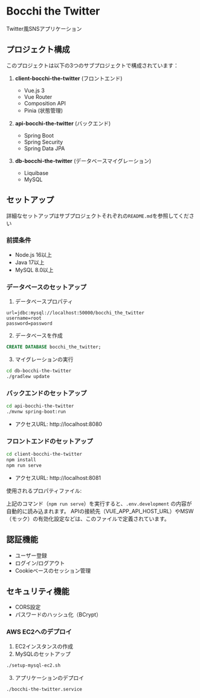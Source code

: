 # Bocchi the Twitter

Twitter風SNSアプリケーション

## プロジェクト構成

このプロジェクトは以下の3つのサブプロジェクトで構成されています：

1. **client-bocchi-the-twitter** (フロントエンド)
   - Vue.js 3
   - Vue Router
   - Composition API
   - Pinia (状態管理)

2. **api-bocchi-the-twitter** (バックエンド)
   - Spring Boot
   - Spring Security
   - Spring Data JPA

3. **db-bocchi-the-twitter** (データベースマイグレーション)
   - Liquibase
   - MySQL

## セットアップ
詳細なセットアップはサブプロジェクトそれぞれの`README.md`を参照してください

### 前提条件

- Node.js 16以上
- Java 17以上
- MySQL 8.0以上

### データベースのセットアップ

1. データベースプロパティ

```properties
url=jdbc:mysql://localhost:50000/bocchi_the_twitter
username=root
password=password
```
2. データベースを作成
```sql
CREATE DATABASE bocchi_the_twitter;
```
3. マイグレーションの実行
```bash
cd db-bocchi-the-twitter
./gradlew update
```

### バックエンドのセットアップ

```bash
cd api-bocchi-the-twitter
./mvnw spring-boot:run
```

- アクセスURL: http://localhost:8080

### フロントエンドのセットアップ

```bash
cd client-bocchi-the-twitter
npm install
npm run serve
```

- アクセスURL: http://localhost:8081

使用されるプロパティファイル:

上記のコマンド（`npm run serve`）を実行すると、`.env.development` の内容が自動的に読み込まれます。
APIの接続先（VUE_APP_API_HOST_URL）やMSW（モック）の有効化設定などは、このファイルで定義されています。


## 認証機能

- ユーザー登録
- ログイン/ログアウト
- Cookieベースのセッション管理


## セキュリティ機能

- CORS設定
- パスワードのハッシュ化（BCrypt）


### AWS EC2へのデプロイ

1. EC2インスタンスの作成
2. MySQLのセットアップ
```bash
./setup-mysql-ec2.sh
```
3. アプリケーションのデプロイ
```bash
./bocchi-the-twitter.service
```

